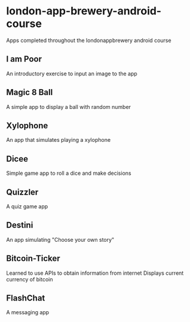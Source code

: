 # london-app-brewery-android-course
Apps completed throughout the londonappbrewery android course

## I am Poor
An introductory exercise to input an image to the app

## Magic 8 Ball
A simple app to display a ball with random number

## Xylophone
An app that simulates playing a xylophone

## Dicee
Simple game app to roll a dice and make decisions

## Quizzler
A quiz game app

## Destini
An app simulating "Choose your own story"

## Bitcoin-Ticker
Learned to use APIs to obtain information from internet
Displays current currency of bitcoin

## FlashChat
A messaging app

